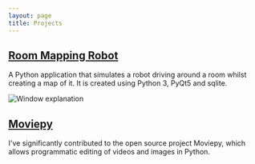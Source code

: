 ```yaml
---
layout: page
title: Projects
---
```



## [Room Mapping Robot](https://github.com/tburrows13/Room-Mapping-Robot)

A Python application that simulates a robot driving around a room whilst creating a map of it.  It is created using Python 3, PyQt5 and sqlite.

![Window explanation](https://imgur.com/mkKLr31.png)


## [Moviepy](https://github.com/Zulko/moviepy)

I've significantly contributed to the open source project Moviepy, which allows programmatic editing of videos and images in Python.
